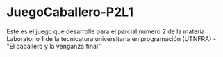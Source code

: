 # JuegoCaballero-P2L1
Este es el juego que desarrolle para el parcial numero 2 de la materia Laboratorio 1 de la tecnicatura universitaria en programación (UTNFRA) - "El caballero y la venganza final"
